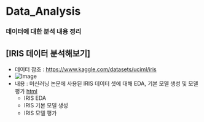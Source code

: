 # Data_Analysis
### 데이터에 대한 분석 내용 정리

## [IRIS 데이터 분석해보기]
 * 데이터 참조 : https://www.kaggle.com/datasets/uciml/iris
 * ![Image](https://storage.googleapis.com/kaggle-datasets-images/19/19/default-backgrounds/dataset-cover.jpg)
 * 내용 : 머신러닝 논문에 사용된 IRIS 데이터 셋에 대해 EDA, 기본 모델 생성 및 모델 평가 [html](https://chanbyeol01.github.io/Data_Analysis/IRIS_BASIC01.html)
   * IRIS EDA
   * IRIS 기본 모델 생성
   * IRIS 모델 평가
